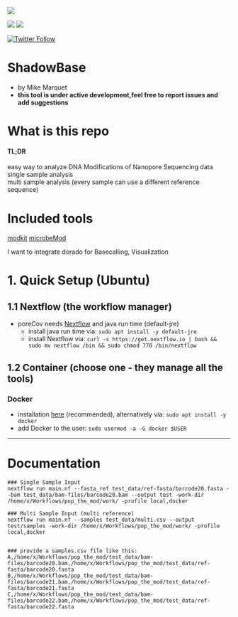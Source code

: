 
![](https://img.shields.io/badge/licence-GPL--3.0-lightgrey.svg)


![](https://img.shields.io/badge/nextflow-20.10.0-brightgreen)
![](https://img.shields.io/badge/uses-docker-blue.svg)


[![Twitter Follow](https://img.shields.io/twitter/follow/mult1fractal.svg?style=social)](https://twitter.com/mult1fractal) 

# ShadowBase

* by  Mike Marquet
* **this tool is under active development,feel free to report issues and add suggestions**
 


# What is this repo

#### TL;DR
easy way to analyze DNA Modifications of Nanopore Sequencing data  
single sample analysis  
multi sample analysis (every sample can use a different reference sequence)  


# Included tools

[modkit]()
[microbeMod]()


I want to integrate dorado for Basecalling, Visualization 

# 1. Quick Setup (Ubuntu)
## 1.1 Nextflow (the workflow manager)
* poreCov needs [Nextflow](https://www.nextflow.io/index.html) and java run time (default-jre)
    * install java run time via:  `sudo apt install -y default-jre`
    * install Nextflow via:  `curl -s https://get.nextflow.io | bash && sudo mv nextflow /bin && sudo chmod 770 /bin/nextflow`
## 1.2 Container (choose one - they manage all the tools)
### Docker
* installation [here](https://docs.docker.com/v17.09/engine/installation/linux/docker-ce/ubuntu/#install-docker-ce) (recommended), alternatively via: `sudo apt install -y docker`
* add Docker to the user: `sudo usermod -a -G docker $USER`





--------------------------------------------------------------

# Documentation 


    ### Single Sample Input
    nextflow run main.nf --fasta_ref test_data/ref-fasta/barcode20.fasta --bam test_data/bam-files/barcode20.bam --output test -work-dir /home/x/Workflows/pop_the_mod/work/ -profile local,docker

    ### Multi Sample Input (multi reference)
    nextflow run main.nf --samples test_data/multi.csv --output test/samples -work-dir /home/x/Workflows/pop_the_mod/work/ -profile local,docker


    ### provide a samples.csv file like this:
    A,/home/x/Workflows/pop_the_mod/test_data/bam-files/barcode20.bam,/home/x/Workflows/pop_the_mod/test_data/ref-fasta/barcode20.fasta
    B,/home/x/Workflows/pop_the_mod/test_data/bam-files/barcode21.bam,/home/x/Workflows/pop_the_mod/test_data/ref-fasta/barcode21.fasta
    C,/home/x/Workflows/pop_the_mod/test_data/bam-files/barcode22.bam,/home/x/Workflows/pop_the_mod/test_data/ref-fasta/barcode22.fasta
